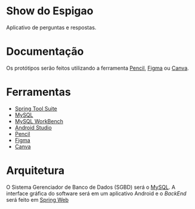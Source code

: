 # Show do Espigao

Aplicativo de perguntas e respostas.

# Documentação

Os protótipos serão feitos utilizando a ferramenta [Pencil](https://pencil.evolus.vn/), [Figma](https://www.figma.com/) ou [Canva](https://www.canva.com/pt_br).

# Ferramentas

* [Spring Tool Suite](https://spring.io/tools)
* [MySQL](https://www.mysql.com/)
* [MySQL WorkBench](https://www.mysql.com/products/workbench/)
* [Android Studio](https://developer.android.com/studio)
* [Pencil](https://pencil.evolus.vn/)
* [Figma](https://www.figma.com/)
* [Canva](https://www.canva.com/pt_br/)

# Arquitetura

O Sistema Gerenciador de Banco de Dados (SGBD) será o [MySQL](https://www.mysql.com/).
A interface gráfica do software será em um aplicativo Android e o *BackEnd* será feito em 
[Spring Web](https://spring.io/)
